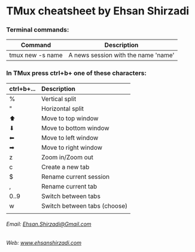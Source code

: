 # TMux cheatsheet by Ehsan Shirzadi

### Terminal commands:

| Command          | Description                         |
| ---------------- |:-----------------------------------:|
| tmux new -s name | A news session with the name 'name' |

### In TMux press ctrl+b+ one of these characters:

| ctrl+b+...       | Description                         |
| ---------------- |:-----------------------------------|
| %                 | Vertical split |
| "                 | Horizontal split |
| ⬆                | Move to top window |
| ⬇                | Move to bottom window  |
| ⬅                | Move to left window  |
| ➡                | Move to right window  |
| z                 | Zoom in/Zoom out  |
| c                 | Create a new tab   |
| $                 | Rename current session  |
| ,                 | Rename current tab  |
| 0..9                 | Switch between tabs  |
| w                 | Switch between tabs (choose)  |
|                  |   |

###### Email: Ehsan.Shirzadi@Gmail.com
###### Web: www.ehsanshirzadi.com
